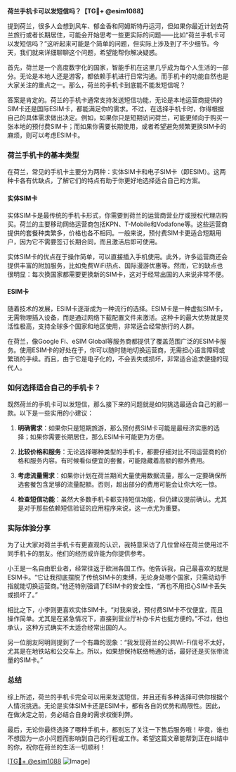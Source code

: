 **荷兰手机卡可以发短信吗？【TG💪+ @esim1088】**

提到荷兰，很多人会想到风车、郁金香和阿姆斯特丹运河，但如果你最近计划去荷兰旅行或者长期居住，可能会开始思考一些更实际的问题——比如“荷兰手机卡可以发短信吗？”这听起来可能是个简单的问题，但实际上涉及到了不少细节。今天，我们就来详细聊聊这个问题，希望能帮你解决疑惑。

首先，荷兰是一个高度数字化的国家，智能手机在这里几乎成为每个人生活的一部分。无论是本地人还是游客，都依赖手机进行日常沟通。而手机卡的功能自然也是大家关注的重点之一。那么，荷兰的手机卡到底能不能发短信呢？

答案是肯定的。荷兰的手机卡通常支持发送短信功能，无论是本地运营商提供的SIM卡还是国际ESIM卡，都能满足你的需求。不过，在选择手机卡时，你得根据自己的具体需求做出决定。例如，如果你只是短期访问荷兰，可能更倾向于购买一张本地的预付费SIM卡；而如果你需要长期使用，或者希望避免频繁更换SIM卡的麻烦，则可以考虑ESIM卡。

### 荷兰手机卡的基本类型

在荷兰，常见的手机卡主要分为两种：实体SIM卡和电子SIM卡（即ESIM）。这两种卡各有优缺点，了解它们的特点有助于你更好地选择适合自己的方案。

#### 实体SIM卡

实体SIM卡是最传统的手机卡形式，你需要到荷兰的运营商营业厅或授权代理店购买。荷兰的主要移动网络运营商包括KPN、T-Mobile和Vodafone等。这些运营商提供的套餐种类繁多，价格也各不相同。一般来说，预付费SIM卡更适合短期用户，因为它不需要签订长期合同，而且激活后即可使用。

实体SIM卡的优点在于操作简单，可以直接插入手机使用。此外，许多运营商还会提供丰富的附加服务，比如免费WiFi热点、国际漫游优惠等。然而，它的缺点也很明显：每次换国家都需要更换新的SIM卡，这对于经常出国的人来说非常不便。

#### ESIM卡

随着技术的发展，ESIM卡逐渐成为一种流行的选择。ESIM卡是一种虚拟SIM卡，无需物理插入设备，而是通过网络下载配置文件来激活。这种卡的最大优势就是灵活性极高，支持全球多个国家和地区使用，非常适合经常旅行的人群。

在荷兰，像Google Fi、eSIM Global等服务商都提供了覆盖范围广泛的ESIM卡服务。使用ESIM卡的好处在于，你可以随时随地切换运营商，无需担心语言障碍或繁琐的手续。而且，由于它是电子化的，不会丢失或损坏，非常适合追求便捷的现代人。

### 如何选择适合自己的手机卡？

既然荷兰的手机卡可以发短信，那么接下来的问题就是如何挑选最适合自己的那一款。以下是一些实用的小建议：

1. **明确需求**：如果你只是短期旅游，那么预付费SIM卡可能是最经济实惠的选择；如果你需要长期居住，那么ESIM卡可能更为方便。
   
2. **比较价格和服务**：无论选择哪种类型的手机卡，都要仔细对比不同运营商的价格和服务内容。有时候看似便宜的套餐，可能隐藏着高额的额外费用。

3. **考虑流量需求**：如果你计划在荷兰期间大量使用数据流量，那么一定要确保所选套餐包含足够的流量配额。否则，超出部分的费用可能会让你大吃一惊。

4. **检查短信功能**：虽然大多数手机卡都支持短信功能，但仍建议提前确认。尤其是对于那些依赖短信验证的应用程序来说，这一点尤为重要。

### 实际体验分享

为了让大家对荷兰手机卡有更直观的认识，我特意采访了几位曾经在荷兰使用过不同手机卡的朋友。他们的经历或许能为你提供参考。

小王是一名自由职业者，经常往返于欧洲各国工作。他告诉我，自己最喜欢的就是ESIM卡。“它让我彻底摆脱了传统SIM卡的束缚，无论身处哪个国家，只需动动手指就能切换运营商。”他还特别强调了ESIM卡的安全性，“再也不用担心SIM卡丢失或损坏了。”

相比之下，小李则更喜欢实体SIM卡。“对我来说，预付费SIM卡不仅便宜，而且操作简单。尤其是在紧急情况下，直接到营业厅补办卡片也挺方便的。”不过，他也承认，这种方式确实不太适合经常出国的人。

另一位朋友阿明则提到了一个有趣的现象：“我发现荷兰的公共Wi-Fi信号不太好，尤其是在地铁站和公交车上。所以，如果想保持联络畅通的话，最好还是买张带流量的SIM卡。”

### 总结

综上所述，荷兰的手机卡完全可以用来发送短信，并且还有多种选择可供你根据个人情况挑选。无论是实体SIM卡还是ESIM卡，都有各自的优势和局限性。因此，在做决定之前，务必结合自身的需求权衡利弊。

最后，无论你最终选择了哪种手机卡，都别忘了关注一下售后服务哦！毕竟，谁也不想因为一点小问题而影响到自己的行程或工作。希望这篇文章能帮到正在纠结中的你，祝你在荷兰的生活一切顺利！

[[TG💪+ @esim1088](https://t.me/s/esim1088) ![Image](https://i.postimg.cc/4NQfJmqS/Snipaste-2025-05-13-00-14-12.png)]